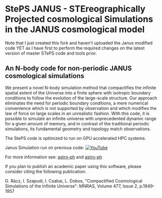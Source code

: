# StePS JANUS - STEreographically Projected cosmological Simulations in the JANUS cosmological model

Note that I just created this fork and haven't uploaded the Janus modified code YET as I have first to perform the required changes on the latest version of master STePS code and tools prior.

## An N-body code for non-periodic JANUS cosmological simulations

We present a novel N-body simulation method that compactifies the infinite spatial extent of the Universe into a finite sphere with isotropic boundary conditions to follow the evolution of the large-scale structure. Our approach eliminates the need for periodic boundary conditions, a mere numerical convenience which is not supported by observation and which modifies the law of force on large scales in an unrealistic fashion. With this code, it is possible to simulate an infinite universe with unprecedented dynamic range for a given amount of memory, and in contrast of the traditional periodic simulations, its fundamental geometry and topology match observations.

The StePS code is optimized to run on GPU accelerated HPC systems.

Janus Simulation run on previous code:
[![YouTube](http://i.ytimg.com/vi/t1iGr5U2Hhs/hqdefault.jpg)](https://www.youtube.com/watch?v=t1iGr5U2Hhs)

For more information see: [astro-ph](https://arxiv.org/abs/1711.04959) and [astro-ph](https://arxiv.org/abs/1811.05903)

If you plan to publish an academic paper using this software, please consider citing the following publication:

G. Rácz, I. Szapudi, I. Csabai, L. Dobos, "Compactified Cosmological Simulations of the Infinite Universe": MNRAS, Volume 477, Issue 2, p.1949-1957
